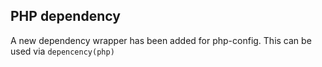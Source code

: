 ## PHP dependency

A new dependency wrapper has been added for php-config. This can be used via
`depencency(php)`
